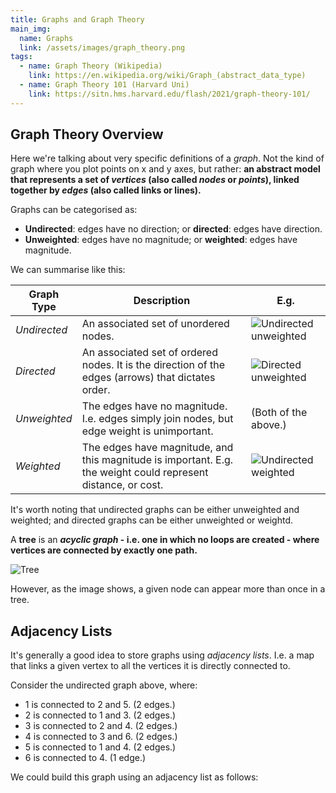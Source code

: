 ```yaml
---
title: Graphs and Graph Theory
main_img:
  name: Graphs
  link: /assets/images/graph_theory.png
tags: 
  - name: Graph Theory (Wikipedia)
    link: https://en.wikipedia.org/wiki/Graph_(abstract_data_type)
  - name: Graph Theory 101 (Harvard Uni)
    link: https://sitn.hms.harvard.edu/flash/2021/graph-theory-101/
---
```


## Graph Theory Overview

Here we're talking about very specific definitions of a _graph_.  Not the kind of graph where you plot points on x and y axes, but rather: **an abstract model that represents a set of _vertices_ (also called _nodes_ or _points_), linked together by _edges_ (also called links or lines).**

Graphs can be categorised as:

- **Undirected**: edges have no direction; or **directed**: edges have direction.
- **Unweighted**: edges have no magnitude; or **weighted**: edges have magnitude.

We can summarise like this:

|Graph Type|Description|E.g.|
|----------|-----------|----|
|_Undirected_|An associated set of unordered nodes.|![Undirected unweighted](/assets/images/undirected_unweighted.png)|
|_Directed_|An associated set of ordered nodes. It is the direction of the edges (arrows) that dictates order.|![Directed unweighted](/assets/images/directed_unweighted.png)|
|_Unweighted_|The edges have no magnitude. I.e. edges simply join nodes, but edge weight is unimportant.|(Both of the above.)
|_Weighted_|The edges have magnitude, and this magnitude is important.  E.g. the weight could represent distance, or cost.|![Undirected weighted](/assets/images/undirected_weighted.png)|

It's worth noting that undirected graphs can be either unweighted and weighted; and directed graphs can be either unweighted or weightd.

A **tree** is an **_acyclic graph_ - i.e. one in which no loops are created - where vertices are connected by exactly one path.**

![Tree](/assets/images/graph_tree.png)

However, as the image shows, a given node can appear more than once in a tree.

## Adjacency Lists

It's generally a good idea to store graphs using _adjacency lists_.  I.e. a map that links a given vertex to all the vertices it is directly connected to.

Consider the undirected graph above, where:

- 1 is connected to 2 and 5. (2 edges.)
- 2 is connected to 1 and 3. (2 edges.)
- 3 is connected to 2 and 4. (2 edges.)
- 4 is connected to 3 and 6. (2 edges.)
- 5 is connected to 1 and 4. (2 edges.)
- 6 is connected to 4. (1 edge.)

We could build this graph using an adjacency list as follows:

```python

```
